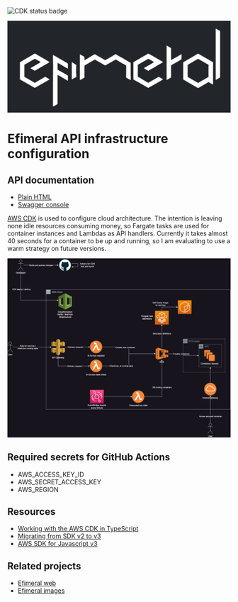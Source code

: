 ![CDK status badge](https://github.com/ariel17/efimeral-api/actions/workflows/cdk.yml/badge.svg)

![Logo](./docs/logo.png)

# Efimeral API infrastructure configuration

## API documentation

* [Plain HTML](https://ariel17.com.ar/efimeral-api/swagger/index.html)
* [Swagger console](https://app.swaggerhub.com/apis-docs/ariel17/efimeral/0.2.0)

[AWS CDK](https://aws.amazon.com/cdk/) is used to configure cloud architecture.
The intention is leaving none idle resources consuming money, so Fargate tasks
are used for container instances and Lambdas as API handlers. Currently it
takes almost 40 seconds for a container to be up and running, so I am evaluating
to use a warm strategy on future versions.

![Architecture diagram](./docs/architecture.png)

## Required secrets for GitHub Actions

* AWS_ACCESS_KEY_ID
* AWS_SECRET_ACCESS_KEY
* AWS_REGION

## Resources

* [Working with the AWS CDK in TypeScript](https://docs.aws.amazon.com/cdk/v2/guide/work-with-cdk-typescript.html)
* [Migrating from SDK v2 to v3](https://docs.aws.amazon.com/sdk-for-javascript/v3/developer-guide/migrating-to-v3.html)
* [AWS SDK for Javascript v3](https://docs.aws.amazon.com/AWSJavaScriptSDK/v3/latest/)

## Related projects

* [Efimeral web](https://github.com/ariel17/efimeral-web)
* [Efimeral images](https://github.com/ariel17/efimeral-images)
